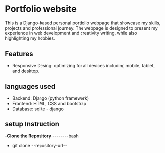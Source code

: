 # Portfolio website
This is a Django-based personal portfolio webpage that showcase my skills, projects and professional journey.
The webpage is designed to present my experience in web development and creativity writing, while also highlighting my hobbies.
## Features
- Responsive Desing: optimizing for all devices including mobile, tablet, and desktop.
## languages used
- Backend: Django (python framework)
- Frontend: HTML, CSS and bootstrap
- Database: sqlite - django
## setup Instruction
-**Clone the Repository**
--------bash
- git clone --repository-url--
